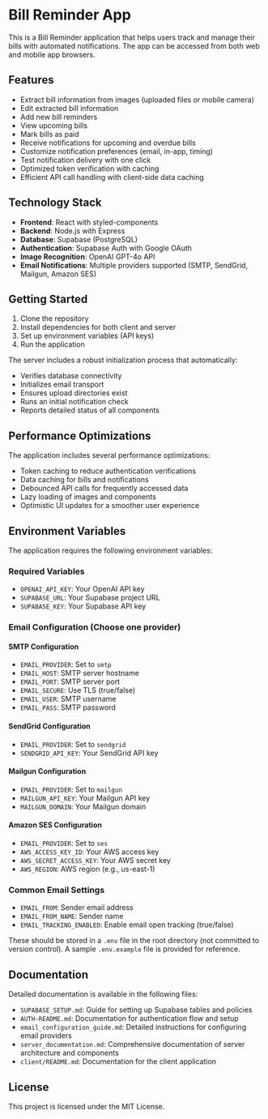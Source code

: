 # Bill Reminder App

This is a Bill Reminder application that helps users track and manage their bills with automated notifications. The app can be accessed from both web and mobile app browsers.

## Features
- Extract bill information from images (uploaded files or mobile camera)
- Edit extracted bill information
- Add new bill reminders
- View upcoming bills
- Mark bills as paid
- Receive notifications for upcoming and overdue bills
- Customize notification preferences (email, in-app, timing)
- Test notification delivery with one click
- Optimized token verification with caching
- Efficient API call handling with client-side data caching

## Technology Stack
- **Frontend**: React with styled-components
- **Backend**: Node.js with Express
- **Database**: Supabase (PostgreSQL)
- **Authentication**: Supabase Auth with Google OAuth
- **Image Recognition**: OpenAI GPT-4o API
- **Email Notifications**: Multiple providers supported (SMTP, SendGrid, Mailgun, Amazon SES)

## Getting Started
1. Clone the repository
2. Install dependencies for both client and server
3. Set up environment variables (API keys)
4. Run the application

The server includes a robust initialization process that automatically:
- Verifies database connectivity
- Initializes email transport
- Ensures upload directories exist
- Runs an initial notification check
- Reports detailed status of all components

## Performance Optimizations
The application includes several performance optimizations:
- Token caching to reduce authentication verifications
- Data caching for bills and notifications
- Debounced API calls for frequently accessed data
- Lazy loading of images and components
- Optimistic UI updates for a smoother user experience

## Environment Variables
The application requires the following environment variables:

### Required Variables
- `OPENAI_API_KEY`: Your OpenAI API key
- `SUPABASE_URL`: Your Supabase project URL
- `SUPABASE_KEY`: Your Supabase API key

### Email Configuration (Choose one provider)

#### SMTP Configuration
- `EMAIL_PROVIDER`: Set to `smtp`
- `EMAIL_HOST`: SMTP server hostname
- `EMAIL_PORT`: SMTP server port
- `EMAIL_SECURE`: Use TLS (true/false)
- `EMAIL_USER`: SMTP username
- `EMAIL_PASS`: SMTP password

#### SendGrid Configuration
- `EMAIL_PROVIDER`: Set to `sendgrid`
- `SENDGRID_API_KEY`: Your SendGrid API key

#### Mailgun Configuration
- `EMAIL_PROVIDER`: Set to `mailgun`
- `MAILGUN_API_KEY`: Your Mailgun API key
- `MAILGUN_DOMAIN`: Your Mailgun domain

#### Amazon SES Configuration
- `EMAIL_PROVIDER`: Set to `ses`
- `AWS_ACCESS_KEY_ID`: Your AWS access key
- `AWS_SECRET_ACCESS_KEY`: Your AWS secret key
- `AWS_REGION`: AWS region (e.g., us-east-1)

### Common Email Settings
- `EMAIL_FROM`: Sender email address
- `EMAIL_FROM_NAME`: Sender name
- `EMAIL_TRACKING_ENABLED`: Enable email open tracking (true/false)

These should be stored in a `.env` file in the root directory (not committed to version control). A sample `.env.example` file is provided for reference.

## Documentation

Detailed documentation is available in the following files:
- `SUPABASE_SETUP.md`: Guide for setting up Supabase tables and policies
- `AUTH-README.md`: Documentation for authentication flow and setup
- `email_configuration_guide.md`: Detailed instructions for configuring email providers
- `server_documentation.md`: Comprehensive documentation of server architecture and components
- `client/README.md`: Documentation for the client application

## License
This project is licensed under the MIT License.
